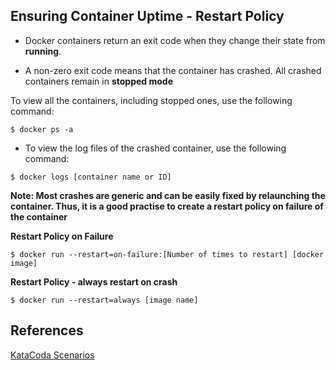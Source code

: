 ## Ensuring Container Uptime - Restart Policy

* Docker containers return an exit code when they change their state from **running**.

* A non-zero exit code means that the container has crashed. All crashed containers remain in **stopped mode**

To view all the containers, including stopped ones, use the following command:

```
$ docker ps -a
```

* To view the log files of the crashed container, use the following command:

```
$ docker logs [container name or ID]
```

**Note: Most crashes are generic and can be easily fixed by relaunching the container. Thus, it is a good practise to create a restart policy on failure of the container**

**Restart Policy on Failure**

```
$ docker run --restart=on-failure:[Number of times to restart] [docker image]
```

**Restart Policy - always restart on crash**

```
$ docker run --restart=always [image name]
```

## References

[KataCoda Scenarios](https://katacoda.com/courses/docker/9)
